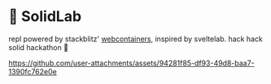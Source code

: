# 🧪 SolidLab

repl powered by stackblitz' [webcontainers](https://webcontainers.io/), inspired by sveltelab. hack hack solid hackathon 🎉


https://github.com/user-attachments/assets/94281f85-df93-49d8-baa7-1390fc762e0e

